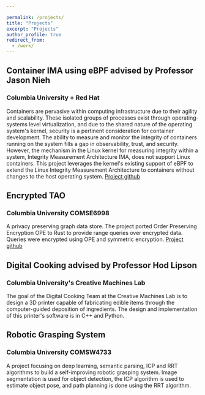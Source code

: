 ```yaml
---

permalink: /projects/
title: "Projects"
excerpt: "Projects"
author_profile: true
redirect_from: 
  - /work/
---
```


## Container IMA using eBPF **advised by Professor Jason Nieh** 
### Columbia University + Red Hat
Containers are pervasive within computing infrastructure due to their agility and scalability. These isolated groups of processes exist through operating-systems level virtualization, and due to the shared nature of the operating system's kernel, security is a pertinent consideration for container development. The ability to measure and monitor the integrity of containers running on the system fills a gap in observability, trust, and security. However, the mechanism in the Linux kernel for measuring integrity within a system, Integrity Measurement Architecture IMA, does not support Linux containers. This project leverages the kernel's existing support of eBPF to extend the Linux Integrity Measurement Architecture to containers without changes to the host operating system. 
[Project github](https://github.com/avery-blanchard/container-ima)

## Encrypted TAO
### Columbia University COMSE6998
A privacy preserving graph data store. The project ported Order Preserving Encryption OPE to Rust to provide range queries over encrypted data. Queries were encrypted using OPE and symmetric encryption. 
[Project github](https://github.com/encrypted-tao/encrypted-tao)

## Digital Cooking **advised by Professor Hod Lipson**
### Columbia University's Creative Machines Lab
The goal of the Digital Cooking Team at the Creative Machines Lab is to design a 3D printer capable of fabricating edible items through the computer-guided deposition of ingredients. The design and implementation of this printer's software is in C++ and Python.

## Robotic Grasping System 
### Columbia University COMSW4733
A project focusing on deep learning, semantic parsing, ICP and RRT algorithms to build a self-improving robotic grasping system. Image segmentation is used for object detection, the ICP algorithm is used to estimate object pose, and path planning is done using the RRT algorithm.